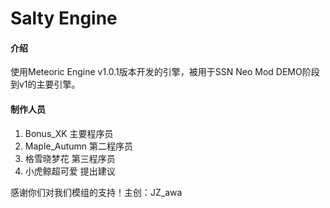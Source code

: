 # Salty Engine

#### 介绍
使用Meteoric Engine v1.0.1版本开发的引擎，被用于SSN Neo Mod DEMO阶段到v1的主要引擎。

#### 制作人员
1.  Bonus_XK     主要程序员
2.  Maple_Autumn 第二程序员
3.  格雪晓梦花    第三程序员
4.  小虎鲸超可爱  提出建议

感谢你们对我们模组的支持！主创：JZ_awa
